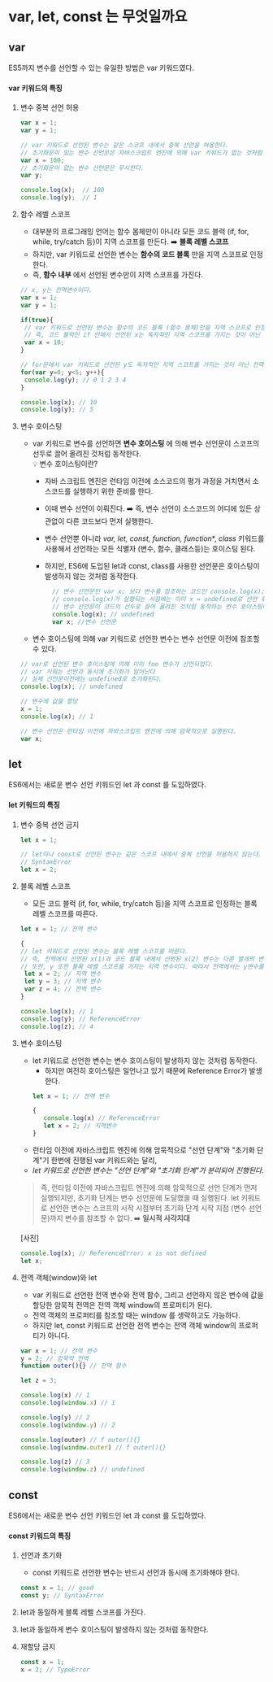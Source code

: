 # var, let, const 는 무엇일까요

## var

ES5까지 변수를 선언할 수 있는 유일한 방법은 var 키워드였다.

#### var 키워드의 특징
1. 변수 중복 선언 허용
   ```Javascript
   var x = 1;
   var y = 1;
   
   // var 키워드로 선언된 변수는 같은 스코프 내에서 중복 선언을 혀옹한다.
   // 초기화문이 있는 변수 선언문은 자바스크립트 엔진에 의해 var 키워드가 없는 것처럼 동작한다.
   var x = 100;
   // 초기화문이 없는 변수 선언문은 무시한다.
   var y;
   
   console.log(x);  // 100
   console.log(y);  // 1
   ```
 
2. 함수 레벨 스코프 
   - 대부분의 프로그래밍 언어는 함수 몸체만이 아니라 모든 코드 블럭 (if, for, while, try/catch 등)이 지역 스코프를 만든다. ➡️ **블록 레벨 스코프**
   - 하지만, var 키워드로 선언한 변수는 **함수의 코드 블록** 만을 지역 스코프로 인정한다.
   - 즉, **함수 내부** 에서 선언된 변수만이 지역 스코프를 가진다.
    
   ```Javascript
   // x, y는 전역변수이다.
   var x = 1;
   var y = 1;
   
   if(true){
    // var 키워드로 선언된 변수는 함수의 코드 블록 (함수 몸체)만을 지역 스코프로 인정한다.
    // 즉, 코드 블럭인 if 안에서 선언된 x는 독자적인 지역 스코프를 가지는 것이 아닌 전역변수로 선언된 x의 값을 덮어 씌운다.
    var x = 10;
   }
   
   // for문에서 var 키워드로 선언된 y도 독자적인 지역 스코프를 가지는 것이 아닌 전역변수로 선언된 y의 값을 덮어 씌운다.
   for(var y=0; y<5; y++){
    console.log(y); // 0 1 2 3 4
   }
   
   console.log(x); // 10
   console.log(y); // 5
    ```
   
3. 변수 호이스팅
    - var 키워드로 변수를 선언하면 **변수 호이스팅** 에 의해 변수 선언문이 스코프의 선두로 끌어 올려진 것처럼 동작한다.   
      💡 변수 호이스팅이란?
        - 자바 스크립트 엔진은 런타임 이전에 소스코드의 평가 과정을 거치면서 소스코드를 실행하기 위한 준비를 한다.
        - 이때 변수 선언이 이뤄진다. ➡️ 즉, 변수 선언이 소스코드의 어디에 있든 상관없이 다른 코드보다 먼저 실행한다.
        - 변수 선언뿐 아니라 *var, let, const, function, function**, *class* 키워드를 사용해서 선언하는 모든 식별자 (변수, 함수, 클래스등)는 호이스팅 된다.
        - 하지만, ES6에 도입된 let과 const, class를 사용한 선언문은 호이스팅이 발생하지 않는 것처럼 동작한다.
         
          ```javascript
            // 변수 선언문인 var x; 보다 변수를 참조하는 코드인 console.log(x);가 앞에 있지만,
            // console.log(x)가 실행되는 시점에는 이미 x = undefined로 선언 후 초기화돼있다.
            // 변수 선언문이 코드의 선두로 끌어 올려진 것처럼 동작하는 변수 호이스팅에 의해 Reference에러가 발생하지 않는다.
            console.log(x); // undefined
            var x; //변수 선언문
          ```
    - 변수 호이스팅에 의해 var 키워드로 선언한 변수는 변수 선언문 이전에 참조할 수 있다.
    
   ```Javascript
   // var로 선언된 변수 호이스팅에 의해 이미 foo 변수가 선언되었다.
   // var 키워는 선언과 동시에 초기화가 일어난다
   // 실제 선언문이전에는 undefined로 초기화된다.
   console.log(x); // undefined
   
   // 변수에 값을 할당
   x = 1;
   console.log(x); // 1
   
   // 변수 선언은 런타임 이전에 자바스크립트 엔진에 의해 암묵적으로 실행된다.
   var x;
   ```

## let

ES6에서는 새로운 변수 선언 키워드인 let 과 const 를 도입하였다.

#### let 키워드의 특징
1. 변수 중복 선언 금지
   ```Javascript
   let x = 1;
   
   // let이나 const로 선언된 변수는 같은 스코프 내에서 중복 선언을 허용하지 않는다.
   // SyntaxError
   let x = 2;
   ```

2. 블록 레벨 스코프 

   - 모든 코드 블럭 (if, for, while, try/catch 등)을 지역 스코프로 인정하는 블록 레벨 스코프를 따른다.
   ```javascript
   let x = 1; // 전역 변수
   
   {
   // let 키워드로 선언된 변수는 블록 레벨 스코프를 따른다.
   // 즉, 전역에서 선언된 x(1)과 코드 블록 내에서 선언된 x(2) 변수는 다른 별개의 변수다.
   // 또한, y 또한 블록 레벨 스코프를 가지는 지역 변수이다. 따라서 전역에서는 y변수를 참조할 수 없다.
    let x = 2; // 지역 변수
    let y = 3; // 지역 변수
    var z = 4; // 전역 변수
   }
   
   console.log(x); // 1
   console.log(y); // ReferenceError
   console.log(z); // 4
   ```
   
3. 변수 호이스팅
   - let 키워드로 선언한 변수는 변수 호이스팅이 발생하지 않는 것처럼 동작한다.
     - 하지만 여전히 호이스팅은 일언나고 있기 때문에 Reference Error가 발생한다.
     ```Javascript
     let x = 1; // 전역 변수
     
     {
        console.log(x) // ReferenceError
        let x = 2; // 지역변수
     }
     ```
   - 런타임 이전에 자바스크립트 엔진에 의해 암묵적으로 "선언 단계"와 "초기화 단계"기 한번에 진행된 var 키워드와는 달리,
   - *let 키워드로 선언한 변수는 "선언 단계"와 "초기화 단계"가 분리되어 진행된다.*
   > 즉, 런타임 이전에 자바스크립트 엔진에 의해 암묵적으로 선언 단계가 먼저 실행되지만, 초기화 단계는 변수 선언문에 도달했을 때 실행된다.
   > let 키워드로 선언한 변수는 스코프의 시작 시점부터 초기화 단계 시작 지점 (변수 선언문)까지 변수를 참조할 수 없다. ➡️ **일시적 사각지대**
   
   [사진]
   
   ```Javascript
   console.log(x); // ReferenceError: x is not defined
   let x;
   ```
   
4. 전역 객체(window)와 let
   - var 키워드로 선언한 전역 변수와 전역 함수, 그리고 선언하지 않은 변수에 값을 할당한 암묵적 전역은 전역 객체 window의 프로퍼티가 된다.
   - 전역 객체의 프로퍼티를 참조할 때는 window 를 생략하고도 가능하다.
   - 하지만 let, const 키워드로 선언한 전역 변수는 전역 객체 window의 프로퍼티가 아니다.
   
   ```javascript
   var x = 1; // 전역 변수
   y = 2; // 암묵적 전역
   function outer(){} // 전역 함수
   
   let z = 3;
   
   console.log(x) // 1
   console.log(window.x) // 1
   
   console.log(y) // 2
   console.log(window.y) // 2
   
   console.log(outer) // f outer(){}
   console.log(window.outer) // f outer(){}
   
   console.log(z) // 3
   console.log(window.z) // undefined
   ```

## const

ES6에서는 새로운 변수 선언 키워드인 let 과 const 를 도입하였다.

#### const 키워드의 특징

1. 선언과 초기화
   - const 키워드로 선언한 변수는 반드시 선언과 동시에 초기화해야 한다.
   ```javascript
   const x = 1; // good
   const y; // SyntaxError
   ```
   
2. let과 동일하게 블록 레벨 스코프를 가진다.

3. let과 동일하게 변수 호이스팅이 발생하지 않는 것처럼 동작한다.

4. 재할당 금지
   ```javascript
   const x = 1;
   x = 2; // TypeError
   ```